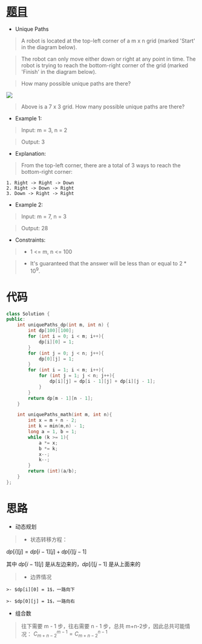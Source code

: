 # [题目](https://leetcode.com/problems/unique-paths/)

* Unique Paths

> A robot is located at the top-left corner of a m x n grid (marked 'Start' in the diagram below).

> The robot can only move either down or right at any point in time. The robot is trying to reach the bottom-right corner of the grid (marked 'Finish' in the diagram below).

> How many possible unique paths are there?

![](https://assets.leetcode.com/uploads/2018/10/22/robot_maze.png)

> Above is a 7 x 3 grid. How many possible unique paths are there?

* Example 1:

> Input: m = 3, n = 2

> Output: 3

* Explanation:

> From the top-left corner, there are a total of 3 ways to reach the bottom-right corner:
```
1. Right -> Right -> Down
2. Right -> Down -> Right
3. Down -> Right -> Right
```

* Example 2:

> Input: m = 7, n = 3

> Output: 28

* Constraints:

>- 1 <= m, n <= 100

>- It's guaranteed that the answer will be less than or equal to $2*10^9$.

# 代码

```cpp
class Solution {
public:
    int uniquePaths_dp(int m, int n) {
        int dp[100][100];
        for (int i = 0; i < m; i++){
            dp[i][0] = 1;
        }
        for (int j = 0; j < n; j++){
            dp[0][j] = 1;
        }
        for (int i = 1; i < m; i++){
            for (int j = 1; j < n; j++){
                dp[i][j] = dp[i - 1][j] + dp[i][j - 1];
            }
        }
        return dp[m - 1][n - 1];
    }

    int uniquePaths_math(int m, int n){
        int x = m + n - 2;
        int k = min(m,n) - 1;
        long a = 1, b = 1;
        while (k >= 1){
            a *= x;
            b *= k;
            x--;
            k--;
        }
        return (int)(a/b);
    }
};
```

# 思路

* 动态规划

>- 状态转移方程：

$dp[i][j] = dp[i-1][j] + dp[i][j - 1]$ 

其中 $dp[i - 1][j]$ 是从左边来的，$dp[i][j - 1]$ 是从上面来的

>- 边界情况

	>- $dp[i][0] = 1$，一路向下

	>- $dp[0][j] = 1$，一路向右

* 组合数
> 往下需要 m - 1 步，往右需要 n - 1 步，总共 m+n-2步，因此总共可能情况：
$C_{m+n-2}^{m-1} = C_{m+n-2}^{n - 1}$

